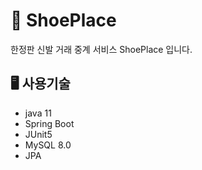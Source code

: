 # 👟 ShoePlace

한정판 신발 거래 중계 서비스 ShoePlace 입니다.

## 🖥️ 사용기술

- java 11
- Spring Boot
- JUnit5
- MySQL 8.0
- JPA